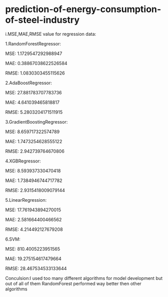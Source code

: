 # prediction-of-energy-consumption-of-steel-industry


i.MSE,MAE,RMSE value for regression data:


1.RandomForestRegressor:


MSE: 1.1729547292988947

MAE: 0.38867038622526584

RMSE: 1.0830303455115626

2.AdaBoostRegressor:

MSE: 27.881783707783736

MAE: 4.641039465818817

RMSE: 5.2803204171511915

3.GradientBoostingRegressor:

MSE: 8.659717322574789

MAE: 1.7473254628555122

RMSE: 2.942739764670806

4.XGBRegressor:

MSE: 8.593937330470418

MAE: 1.7384946744717782

RMSE: 2.9315418009079144

5.LinearRegression:

MSE: 17.761943894270015

MAE: 2.581664400466562

RMSE: 4.214492127679208

6.SVM:

MSE: 810.4005223951565

MAE: 19.275154617479664

RMSE: 28.467534533133644


Conculsion:I used too many different algorithms for model development but out of all of them RandomForest performed way better then other algorithms

